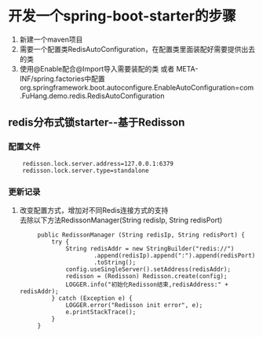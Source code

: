 # 开发一个spring-boot-starter的步骤
1. 新建一个maven项目
2. 需要一个配置类RedisAutoConfiguration，在配置类里面装配好需要提供出去的类
3. 使用@Enable配合@Import导入需要装配的类  或者  META-INF/spring.factories中配置
org.springframework.boot.autoconfigure.EnableAutoConfiguration=com.FuHang.demo.redis.RedisAutoConfiguration

## redis分布式锁starter--基于Redisson
### 配置文件
        redisson.lock.server.address=127.0.0.1:6379
        redisson.lock.server.type=standalone
### 更新记录
1. 改变配置方式，增加对不同Redis连接方式的支持
<br/>去除以下方法RedissonManager(String redisIp, String redisPort)

            public RedissonManager (String redisIp, String redisPort) {
                try {
                    String redisAddr = new StringBuilder("redis://")
                            .append(redisIp).append(":").append(redisPort)
                            .toString();
                    config.useSingleServer().setAddress(redisAddr);
                    redisson = (Redisson) Redisson.create(config);
                    LOGGER.info("初始化Redisson结束,redisAddress:" + redisAddr);
                } catch (Exception e) {
                    LOGGER.error("Redisson init error", e);
                    e.printStackTrace();
                }
            }
